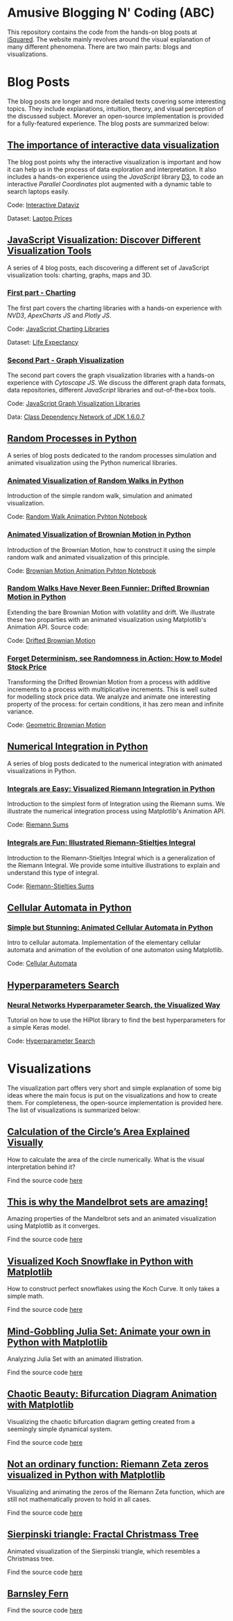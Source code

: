# Amusive Blogging N' Coding (ABC)

This repository contains the code from the hands-on blog posts at [iSquared](https://isquared.digital/). The website
mainly revolves around the visual explanation of many different phenomena. There are two main parts: blogs and visualizations.

# Blog Posts
The blog posts are longer and more detailed texts covering some interesting topics. They include explanations,
intuition, theory, and visual perception of the discussed subject. Morever an open-source implementation
is provided for a fully-featured experience. The blog posts are summarized below:

## [The importance of interactive data visualization](https://isquared.digital/blog/2020-02-08-interactive-dataviz/)

The blog post points why the interactive visualization is important and how it can help us in the process
of data exploration and interpretation. It also includes a hands-on experience using the *JavaScript* library
[D3](https://d3js.org/), to code an interactive *Parallel Coordinates* plot augmented with a dynamic table to search
laptops easily.

Code: [Interactive Dataviz](/Interactive%20Dataviz) 

Dataset: [Laptop Prices](https://www.kaggle.com/ionaskel/laptop-prices)

## [JavaScript Visualization: Discover Different Visualization Tools](/JavaScript%20Visualization%20Zoo)

A series of 4 blog posts, each discovering a different set of JavaScript visualization tools: charting, graphs, maps
and 3D.

### [First part - Charting](https://isquared.digital/blog/2020-03-10-viz-tools-pt1/)
The first part covers the charting libraries with a hands-on experience with *NVD3*, *ApexCharts JS* and *Plotly JS*.

Code: [JavaScript Charting Libraries](/JavaScript%20Visualization%20Zoo/Charting)

Dataset: [Life Expectancy](https://ourworldindata.org/life-expectancy)

### [Second Part - Graph Visualization](https://isquared.digital/blog/2020-03-24-viz-tools-pt2-2/)

The second part covers the graph visualization libraries with a hands-on experience with *Cytoscape JS*.
We discuss the different graph data formats, data repositories, different *JavaScript* libraries and
out-of-the=box tools.

Code: [JavaScript Graph Visualization Libraries](/JavaScript%20Visualization%20Zoo/Graphs)

Data: [Class Dependency Network of JDK 1.6.0.7](http://konect.uni-koblenz.de/networks/subelj_jdk)

## [Random Processes in Python](/Random%20Processes)

A series of blog posts dedicated to the random processes simulation and animated visualization using the Python numerical
libraries.

### [Animated Visualization of Random Walks in Python](https://isquared.digital/blog/2020-04-12-random-walk/)

Introduction of the simple random walk, simulation and animated visualization.

Code: [Random Walk Animation Pyhton Notebook](/Random%20Processes/random_walk_animation.ipynb)

### [Animated Visualization of Brownian Motion in Python](https://isquared.digital/blog/2020-04-16-brownian-motion/)

Introduction of the Brownian Motion, how to construct it using the simple random walk and animated visualization of this principle.

Code: [Brownian Motion Animation Pyhton Notebook](/Random%20Processes/brownian_motion_animation.ipynb)

### [Random Walks Have Never Been Funnier: Drifted Brownian Motion in Python](https://isquared.digital/blog/2020-05-01-drifted-brownian-motion/)

Extending the bare Brownian Motion with volatility and drift. We illustrate these two proparties with an animated visualization using Matplotlib's Animation API. Source code:

Code: [Drifted Brownian Motion](/Random%20Processes/drifted_brownian_motion.ipynb)

### [Forget Determinism, see Randomness in Action: How to Model Stock Price](https://isquared.digital/blog/2020-05-17-geometric-brownian-motion/)

Transforming the Drifted Brownian Motion from a process with additive increments to a process with multiplicative
increments. This is well suited for modelling stock price data. We analyze and animate one interesting property of
the process: for certain conditions, it has zero mean and infinite variance.

Code: [Geometric Brownian Motion](/Random%20Processes/geometric_brownian_motion.ipynb)

## [Numerical Integration in Python](/Integration)

A series of blog posts dedicated to the numerical integration with animated visualizations in Python.

### [Integrals are Easy: Visualized Riemann Integration in Python](https://isquared.digital/blog/2020-05-27-riemann-integration/)

Introduction to the simplest form of Integration using the Riemann sums. We illustrate the numerical integration
process using Matplotlib's Animation API.

Code: [Riemann Sums](/Integration/riemann_sums.ipynb)

### [Integrals are Fun: Illustrated Riemann-Stieltjes Integral](https://isquared.digital/blog/2020-10-01-riemann-stieltjes-integration/)

Introduction to the Riemann-Stieltjes Integral which is a generalization of the Riemann Integral. We provide some
intuitive illustrations to explain and understand this type of integral.

Code: [Riemann-Stieltjes Sums](/Integration/rieman_stieltjes_sums.ipynb)

## [Cellular Automata in Python](/Cellular%20Automata)

### [Simple but Stunning: Animated Cellular Automata in Python](https://isquared.digital/blog/2021-05-02-cellular-automata/)

Intro to cellular automata. Implementation of the elementary cellular automata and animation of the
evolution of one automaton using Matplotlib.

Code: [Cellular Automata](/Cellular%20Automata/cellular_automata.ipynb)


## [Hyperparameters Search](/Hyperparameters%20Search)

### [Neural Networks Hyperparameter Search, the Visualized Way](https://isquared.digital/blog/2021-12-19-hyperparam-search/)

Tutorial on how to use the HiPlot library to find the best hyperparameters for a simple Keras model.

Code: [Hyperparameter Search](/Hyperparameters%20Search/HiPlot_Tutorial.ipynb)

# Visualizations

The visualization part offers very short and simple explanation of some big ideas where the main focus is
put on the visualizations and how to create them. For completeness, the open-source implementation is provided
here. The list of visualizations is summarized below:

## [Calculation of the Circle’s Area Explained Visually](https://isquared.digital/visualizations/2020-06-07-area-circle/)

How to calculate the area of the circle numerically. What is the visual interpretation behind it?

Find the source code [here](/Visualizations/calculate_area_animation.ipynb)

## [This is why the Mandelbrot sets are amazing!](https://isquared.digital/visualizations/2020-06-11-mandelbrot/)

Amazing properties of the Mandelbrot sets and an animated visualization using Matplotlib as it converges.

Find the source code [here](/Visualizations/mandelbrot.ipynb)

## [Visualized Koch Snowflake in Python with Matplotlib](https://isquared.digital/visualizations/2020-06-15-koch-curve/)

How to construct perfect snowflakes using the Koch Curve. It only takes a simple math.

Find the source code [here](/Visualizations/snowflake.ipynb)

## [Mind-Gobbling Julia Set: Animate your own in Python with Matplotlib](https://isquared.digital/visualizations/2020-06-26-julia-set/)

Analyzing Julia Set with an animated illistration.

Find the source code [here](/Visualizations/julia_set.ipynb)

## [Chaotic Beauty: Bifurcation Diagram Animation with Matplotlib](https://isquared.digital/visualizations/2020-11-18-bufurcation-diagram/)

Visualizing the chaotic bifurcation diagram getting created from a seemingly simple dynamical system.

Find the source code [here](/Visualizations/bifurcation_diagram.ipynb)

## [Not an ordinary function: Riemann Zeta zeros visualized in Python with Matplotlib](https://isquared.digital/visualizations/2021-02-25-riemann-zeta-zeros)

Visualizing and animating the zeros of the Riemann Zeta function, which are still not mathematically
proven to hold in all cases.

Find the source code [here](/Visualizations/riemann_zeta_zeros.ipynb)


## [Sierpinski triangle: Fractal Christmass Tree](https://isquared.digital/visualizations/2021-12-24-sierpinski-triangle/)

Animated visualization of the Sierpinski triangle, which resembles a Christmass tree.

Find the source code [here](/Visualizations/sierpinski_triangle.ipynb)

## [Barnsley Fern](https://isquared.digital/visualizations/2023-01-13-barnsley-fern/)


Find the source code [here](/Visualizations/barnsley_fern.ipynb)
